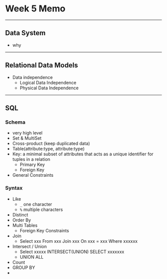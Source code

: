 # Week 5 Memo

---

## Data System
- why

----

## Relational Data Models

- Data independence
  - Logical Data Independence
  - Physical Data Independence

----

## SQL

### Schema

- very high level
- Set & MultiSet
- Cross-product (keep duplicated data)
- Table(attribute:type, attribute:type)
- Key: a minimal subset of attributes that acts as a unique identifier for tuples in a relation
  - Primary Key
  - Foreign Key
- General Constraints

### Syntax

- Like
  - `_` one character
  - `%` multiple characters
- Distinct
- Order By
- Multi Tables
  - Foreign Key Constraints
- Join
  - Select xxx From xxx Join xxx On xxx = xxx Where xxxxxx
- Intersect / Union
  - Select xxxxx INTERSECT(UNION) SELECT xxxxxxx
  - UNION ALL
- Count
- GROUP BY
- 